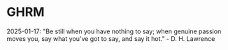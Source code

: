 # GHRM

2025-01-17: "Be still when you have nothing to say; when genuine passion moves you, say what you've got to say, and say it hot." - D. H. Lawrence